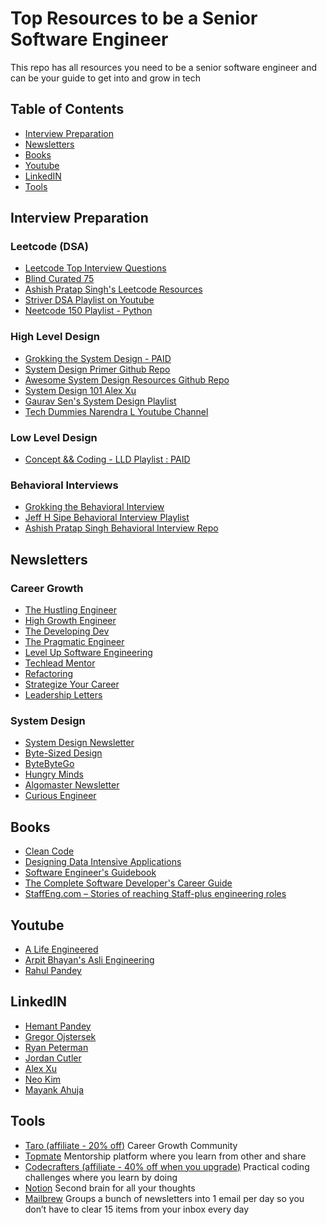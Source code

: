 # Top Resources to be a Senior Software Engineer
This repo has all resources you need to be a senior software engineer and can be your guide to get into and grow in tech

## Table of Contents
* [Interview Preparation](#interview-preparation)
* [Newsletters](#newsletters)
* [Books](#books)
* [Youtube](#youtube)
* [LinkedIN](#linkedin)
* [Tools](#tools)

## Interview Preparation
### Leetcode (DSA)
* [Leetcode Top Interview Questions](https://leetcode.com/problemset/?listId=wpwgkgt)
* [Blind Curated 75](https://leetcode.com/problemset/?page=1&listId=5369nb7i)
* [Ashish Pratap Singh's Leetcode Resources](https://github.com/ashishps1/awesome-leetcode-resources)
* [Striver DSA Playlist on Youtube](https://www.youtube.com/watch?v=0bHoB32fuj0&list=PLgUwDviBIf0oF6QL8m22w1hIDC1vJ_BHz&ab_channel=takeUforward)
* [Neetcode 150 Playlist - Python](https://www.youtube.com/watch?v=3OamzN90kPg&list=PLPe9IkX86X3y5m_MvtNu2ughxsvkqUNKr&ab_channel=NeetCode)

### High Level Design
* [Grokking the System Design - PAID](https://www.designgurus.io/course/grokking-the-system-design-interview?aff=mopp8k)
* [System Design Primer Github Repo](https://github.com/donnemartin/system-design-primer)
* [Awesome System Design Resources Github Repo](https://github.com/ashishps1/awesome-system-design-resources?tab=readme-ov-file)
* [System Design 101 Alex Xu](https://github.com/ByteByteGoHq/system-design-101)
* [Gaurav Sen's System Design Playlist](https://www.youtube.com/playlist?list=PLMCXHnjXnTnvo6alSjVkgxV-VH6EPyvoX)
* [Tech Dummies Narendra L Youtube Channel](https://www.youtube.com/@TechDummiesNarendraL)

### Low Level Design
* [Concept && Coding - LLD Playlist : PAID](https://www.youtube.com/watch?v=rliSgjoOFTs&list=PL6W8uoQQ2c61X_9e6Net0WdYZidm7zooW)

### Behavioral Interviews
* [Grokking the Behavioral Interview](https://www.educative.io/courses/grokking-the-behavioral-interview)
* [Jeff H Sipe Behavioral Interview Playlist](https://www.youtube.com/watch?v=sq3pyauZRhI&list=PLePbzYpjlB26uX9QFkjXmrKJ1legeHqQg&ab_channel=JeffHSipe-PracticeInterviews)
* [Ashish Pratap Singh Behavioral Interview Repo](https://github.com/ashishps1/awesome-behavioral-interviews?tab=readme-ov-file)

## Newsletters
### Career Growth
- [The Hustling Engineer](https://thehustlingengineer.substack.com)
- [High Growth Engineer](https://read.highgrowthengineer.com?r=yznlc)
- [The Developing Dev](https://www.developing.dev?r=yznlc)
- [The Pragmatic Engineer](https://newsletter.pragmaticengineer.com?r=yznlc)
- [Level Up Software Engineering](https://levelupsoftwareengineering.substack.com?r=yznlc)
- [Techlead Mentor](https://open.substack.com/pub/ravirajachar?r=yznlc)
- [Refactoring](https://refactoring.fm?r=yznlc)
- [Strategize Your Career](https://strategizeyourcareer.substack.com?r=yznlc)
- [Leadership Letters](https://www.leadership-letters.com?r=yznlc)

### System Design
- [System Design Newsletter](https://newsletter.systemdesign.one/)
- [Byte-Sized Design](https://bytesizeddesign.substack.com/)
- [ByteByteGo](https://blog.bytebytego.com/)
- [Hungry Minds](https://hungryminds.dev/)
- [Algomaster Newsletter](https://blog.algomaster.io)
- [Curious Engineer](https://vivekbansal.substack.com/)

## Books
- [Clean Code](https://www.amazon.com/Clean-Code-Handbook-Software-Craftsmanship/dp/0132350882)
- [Designing Data Intensive Applications](https://dataintensive.net/)
- [Software Engineer's Guidebook](https://www.amazon.com/Software-Engineers-Guidebook-Navigating-positions/dp/908338182X)
- [The Complete Software Developer's Career Guide](https://www.amazon.com/Complete-Software-Developers-Career-Guide-ebook/dp/B073X6GNJ1)
- [StaffEng.com – Stories of reaching Staff-plus engineering roles](https://staffeng.com/)

## Youtube
- [A Life Engineered](https://www.youtube.com/@ALifeEngineered)
- [Arpit Bhayan's Asli Engineering](https://www.youtube.com/@AsliEngineering)
- [Rahul Pandey](https://www.youtube.com/@RahulPandeyrkp)

## LinkedIN
- [Hemant Pandey](https://www.linkedin.com/in/hemant-pandey/)
- [Gregor Ojstersek](https://www.linkedin.com/in/gregorojstersek/)
- [Ryan Peterman](https://www.linkedin.com/in/ryanlpeterman/)
- [Jordan Cutler](https://www.linkedin.com/in/jordancutler1/)
- [Alex Xu](https://www.linkedin.com/in/alexxubyte/)
- [Neo Kim](https://www.linkedin.com/in/nk-systemdesign-one/)
- [Mayank Ahuja](https://www.linkedin.com/in/curiouslearner/)

## Tools
- [Taro (affiliate - 20% off)](https://www.jointaro.com/r/hemantpandey/) Career Growth Community
- [Topmate](http://topmate.io/join/hemant) Mentorship platform where you learn from other and share
- [Codecrafters (affiliate - 40% off when you upgrade)](https://app.codecrafters.io/join?via=hemantpandey17) Practical coding challenges where you learn by doing
- [Notion](https://affiliate.notion.so/l351yvf8xep7) Second brain for all your thoughts
- [Mailbrew](https://mailbrew.com/?aff=hemantpandey) Groups a bunch of newsletters into 1 email per day so you don’t have to clear 15 items from your inbox every day
